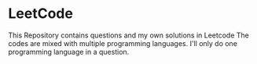 # LeetCode
This Repository contains questions and my own solutions in Leetcode
The codes are mixed with multiple programming languages. 
I'll only do one programming language in a question.
